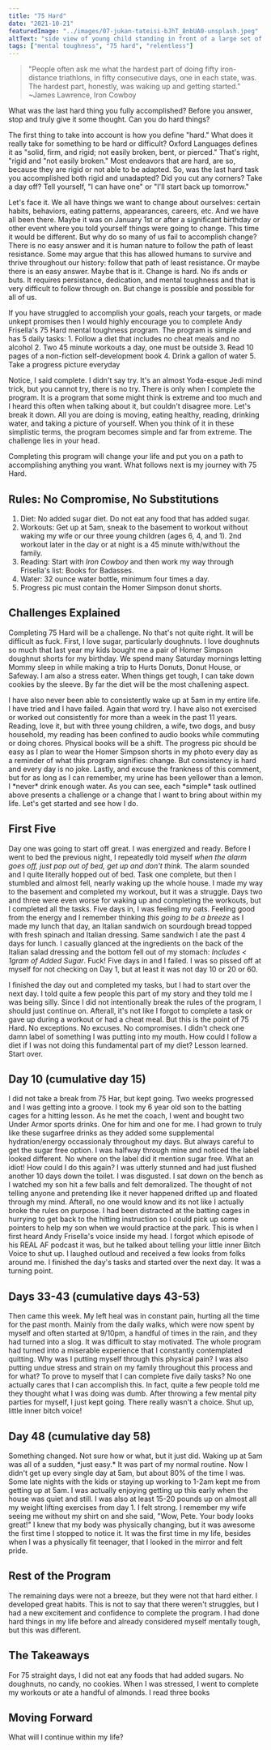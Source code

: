 ```yaml
---
title: "75 Hard"
date: "2021-10-21"
featuredImage: "../images/07-jukan-tateisi-bJhT_8nbUA0-unsplash.jpeg"
altText: "side view of young child standing in front of a large set of stairs symbolizing a large challenge to accomplish"
tags: ["mental toughness", "75 hard", "relentless"]
---
```


>"People often ask me what the hardest part of doing fifty iron-distance triathlons, in fifty consecutive days, one in each state, was. The hardest part, honestly, was waking up and getting started." 
>~James Lawrence, Iron Cowboy

<p>What was the last hard thing you fully accomplished? Before you answer, stop and truly give it some thought. Can you do hard things? </p>

<p>The first thing to take into account is how you define "hard." What does it really take for something to be hard or difficult? Oxford Languages defines it as "solid, firm, and rigid; not easily broken, bent, or pierced."  That's right, "rigid and "not easily broken."  Most endeavors that are hard, are so, because they are rigid or not able to be adapted. So, was the last hard task you accomplished both rigid and unadapted? Did you cut any corners? Take a day off? Tell yourself, "I can have one" or "I'll start back up tomorrow." </p>

<p>Let's face it. We all have things we want to change about ourselves: certain habits, behaviors, eating patterns, appearances, careers, etc. And we have all been there. Maybe it was on January 1st or after a significant birthday or other event where you told yourself things were going to change. This time it would be different. But why do so many of us fail to accomplish change? There is no easy answer and it is human nature to follow the path of least resistance. Some may argue that this has allowed humans to survive and thrive throughout our history: follow that path of least resistance.  Or maybe there is an easy answer. Maybe that is it. Change is hard. No ifs ands or buts. It requires persistance, dedication, and mental toughness and that is very difficult to follow through on. But change is possible and possible for all of us.</p>

<p>If you have struggled to accomplish your goals, reach your targets, or made unkept promises then I would highly encourage you to complete Andy Frisella's 75 Hard mental toughness program. The program is simple and has 5 daily tasks:
1. Follow a diet that includes no cheat meals and no alcohol
2. Two 45 minute workouts a day, one must be outside
3. Read 10 pages of a non-fiction self-development book
4. Drink a gallon of water
5. Take a progress picture everyday
</p>

<p>Notice, I said complete. I didn't say try. It's an almost Yoda-esque Jedi mind trick, but you cannot try, there is no try. There is only when I complete the program. It is a program that some might think is extreme and too much and I heard this often when talking about it, but couldn't disagree more. Let's break it down. All you are doing is moving, eating healthy, reading, drinking water, and taking a picture of yourself. When you think of it in these simplistic terms, the program becomes simple and far from extreme. The challenge lies in your head.</p> 

<p>Completing this program will change your life and put you on a path to accomplishing anything you want. What follows next is my journey with 75 Hard. </p>

## Rules: No Compromise, No Substitutions
1. Diet: No added sugar diet. Do not eat any food that has added sugar. 
2. Workouts: Get up at 5am, sneak to the basement to workout without waking my wife or our three young children (ages 6, 4, and 1). 2nd workout later in the day or at night is a 45 minute with/without the family.
3. Reading: Start with *Iron Cowboy* and then work my way through Frisella's list: Books for Badasses.
4. Water: 32 ounce water bottle, minimum four times a day.
5. Progress pic must contain the Homer Simpson donut shorts. 

## Challenges Explained
<p>Completing 75 Hard will be a challenge. No that's not quite right. It will be difficult as fuck. First, I love sugar, particularly doughnuts. I love doughnuts so much that last year my kids bought me a pair of Homer Simpson doughnut shorts for my birthday. We spend many Saturday mornings letting Mommy sleep in while making a trip to Hurts Donuts, Donut House, or Safeway. I am also a stress eater. When things get tough, I can take down cookies by the sleeve. By far the diet will be the most challening aspect.</p>

<p>I have also never been able to consistently wake up at 5am in my entire life. I have tried and I have failed. Again that word try. I have also not exercised or worked out consistently for more than a week in the past 11 years. Reading, love it, but with three young children, a wife, two dogs, and busy household, my reading has been confined to audio books while commuting or doing chores. Physical books will be a shift. The progress pic should be easy as I plan to wear the Homer Simpson shorts in my photo every day as a reminder of what this program signifies: change. But consistency is hard and every day is no joke.  Lastly, and excuse the frankness of this comment, but for as long as I can remember, my urine has been yellower than a lemon. I *never* drink enough water. As you can see, each *simple* task outlined above presents a challenge or a change that I want to bring about within my life. Let's get started and see how I do.</p>

## First Five
Day one was going to start off great. I was energized and ready. Before I went to bed the previous night, I repeatedly told myself *when the alarm goes off, just pop out of bed, get up and don't think.* The alarm sounded and I quite literally hopped out of bed. Task one complete, but then I stumbled and almost fell, nearly waking up the whole house. I made my way to the basement and completed my workout, but it was a struggle. Days two and three were even worse for waking up and completing the workouts, but I completed all the tasks. Five days in, I was feeling my oats. Feeling good from the energy and I remember thinking *this going to be a breeze* as I made my lunch that day, an Italian sandwich on sourdough bread topped with fresh spinach and Italian dressing. Same sandwich I ate the past 4 days for lunch. I casually glanced at the ingredients on the back of the Italian salad dressing and the bottom fell out of my stomach: *Includes < 1gram of Added Sugar*. Fuck! Five days in and I failed. I was so pissed off at myself for not checking on Day 1, but at least it was not day 10 or 20 or 60. </p>

<p>I finished the day out and completed my tasks, but I had to start over the next day. I told quite a few people this part of my story and they told me I was being silly. Since I did not intentionally break the rules of the program, I should just continue on. Afterall, it's not like I forgot to complete a task or gave up during a workout or had a cheat meal. But this is the point of 75 Hard. No exceptions. No excuses. No compromises. I didn't check one damn label of something I was putting into my mouth. How could I follow a diet if I was not doing this fundamental part of my diet? Lesson learned. Start over.</p>


## Day 10 (cumulative day 15)
<p>I did not take a break from 75 Har, but kept going. Two weeks progressed and I was getting into a groove. I took my 6 year old son to the batting cages for a hitting lesson. As he met the coach, I went and bought two Under Armor sports drinks. One for him and one for me. I had grown to truly like these sugarfree drinks as they added some supplemental hydration/energy occassionaly throughout my days. But always careful to get the sugar free option. I was halfway through mine and noticed the label looked different. No where on the label did it mention sugar free. What an idiot! How could I do this again? I was utterly stunned and had just flushed another 10 days down the toilet. I was disgusted. I sat down on the bench as I watched my son hit a few balls and felt demoralized. The thought of not telling anyone and pretending like it never happened drifted up and floated through my mind. Afterall, no one would know and its not like I actually broke the rules on purpose. I had been distracted at the batting cages in hurrying to get back to the hitting instruction so I could pick up some pointers to help my son when we would practice at the park. This is when I first heard Andy Frisella's voice inside my head. I forgot which episode of his REAL AF podcast it was, but he talked about telling your little inner Bitch Voice to shut up. I laughed outloud and received a few looks from folks around me. I finished the day's tasks and started over the next day. It was a turning point.</p>

## Days 33-43 (cumulative days 43-53)
<p>Then came this week. My left heal was in constant pain, hurting all the time for the past month. Mainly from the daily walks, which were now spent by myself and often started at 9/10pm, a handful of times in the rain, and they had turned into a slog. It was difficult to stay motivated. The whole program had turned into a miserable experience that I constantly contemplated quitting. Why was I putting myself through this physical pain? I was also putting undue stress and strain on my family throughout this process and for what? To prove to myself that I can complete five daily tasks? No one actually cares that I can accomplish this. In fact, quite a few people told me they thought what I was doing was dumb. After throwing a few mental pity parties for myself, I just kept going. There really wasn't a choice. Shut up, little inner bitch voice!</p>

## Day 48 (cumulative day 58)
<p>Something changed. Not sure how or what, but it just did. Waking up at 5am was all of a sudden, *just easy.* It was part of my normal routine. Now I didn't get up every single day at 5am, but about 80% of the time I was. Some late nights with the kids or staying up working to 1-2am kept me from getting up at 5am. I was actually enjoying getting up this early when the house was quiet and still. I was also at least 15-20 pounds up on almost all my weight lifting exercises from day 1. I felt strong. I remember my wife seeing me without my shirt on and she said, "Wow, Pete. Your body looks great!" I knew that my body was physically changing, but it was awesome the first time I stopped to notice it. It was the first time in my life, besides when I was a physically fit teenager, that I looked in the mirror and felt pride. </p>

## Rest of the Program
The remaining days were not a breeze, but they were not that hard either. I developed great habits. This is not to say that there weren't struggles, but I had a new excitement and confidence to complete the program. I had done hard things in my life before and already considered myself mentally tough, but this was different. 

## The Takeaways
<p>For 75 straight days, I did not eat any foods that had added sugars. No doughnuts, no candy, no cookies. When I was stressed, I went to complete my workouts or ate a handful of almonds. I read three books</p>

## Moving Forward
<p>What will I continue within my life?</p>

